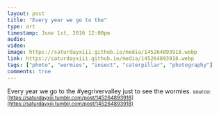 ```yaml
---
layout: post
title: "Every year we go to the"
type: art
timestamp: June 1st, 2016 12:00pm
audio: 
video: 
image: https://saturdayxiii.github.io/media/145264893918.webp
link: https://saturdayxiii.github.io/media/145264893918.webp
tags: ["photo", "wormies", "insect", "caterpillar", "photography"]
comments: true
---
```

Every year we go to the #yegrivervalley just to see the wormies.
<small>source: [https://saturdayxiii.tumblr.com/post/145264893918](https://saturdayxiii.tumblr.com/post/145264893918)</small>